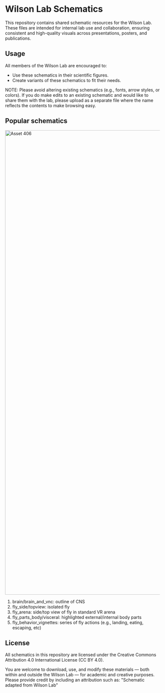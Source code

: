 # Wilson Lab Schematics

This repository contains shared schematic resources for the Wilson Lab. These files are intended for internal lab use and collaboration, ensuring consistent and high-quality visuals across presentations, posters, and publications.

## Usage

All members of the Wilson Lab are encouraged to:
- Use these schematics in their scientific figures.
- Create variants of these schematics to fit their needs.

NOTE: Please avoid altering existing schematics (e.g., fonts, arrow styles, or colors). If you do make edits to an existing schematic and would like to share them with the lab, please upload as a separate file where the name reflects the contents to make browsing easy.

## Popular schematics
<img width="6240" height="1513" alt="Asset 406" src="https://github.com/user-attachments/assets/391078fa-b189-47f5-be75-c31b79055ebc" />

1. brain/brain_and_vnc: outline of CNS
2. fly_side/topview: isolated fly
3. fly_arena: side/top view of fly in standard VR arena
4. fly_parts_body/visceral: highlighted external/internal body parts
5. fly_behavior_vignettes: series of fly actions (e.g., landing, eating, escaping, etc)

## License
All schematics in this repository are licensed under the Creative Commons Attribution 4.0 International License (CC BY 4.0).

You are welcome to download, use, and modify these materials — both within and outside the Wilson Lab — for academic and creative purposes.
Please provide credit by including an attribution such as: "Schematic adapted from Wilson Lab"
